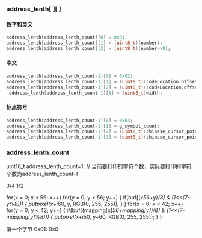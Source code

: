 

### address_lenth[ ][ ]

#### 数字和英文
```c
address_lenth[address_lenth_count][0] = 0x01;
address_lenth[address_lenth_count][1] = (uint8_t)(number);
address_lenth[address_lenth_count][2] = (uint8_t)(number>>8);
```

#### 中文
```c
address_lenth[address_lenth_count-1][0] = 0x02;
address_lenth[address_lenth_count-1][1] = (uint8_t)(codeLocation.offset+chinese_cursor_pointer*2);
address_lenth[address_lenth_count-1][2] = (uint8_t)((codeLocation.offset+chinese_cursor_pointer*2)>>8);
 address_lenth[address_lenth_count-1][3] = (uint8_t)width;
 ```

#### 标点符号
```c
address_lenth[address_lenth_count-1][0] = 0x03;
address_lenth[address_lenth_count-1][1] = g_symbol_count;
address_lenth[address_lenth_count-1][2] = (uint8_t)(chinese_cursor_pointer);
address_lenth[address_lenth_count-1][3] = (uint8_t)(chinese_cursor_pointer>>8);
```

### address_lenth_count
uint16_t address_lenth_count=1;   // 当前要打印的字符个数，实际要打印的字符个数为address_lenth_count-1


3/4
1/2

for(x = 0; x < 56; x++)
   for(y = 0; y < 56; y++)
	{
				if(buf[(x*56+y)/8] & (1<<(7-y%8)))
				{
					putpixel(x+i*60, y, RGB(0, 255, 255));
				}
			}
		for(x = 0; x < 42; x++)
			for(y = 0; y < 42; y++)
			{
				if(buf[(mapping[x]*56+mapping[y])/8] & (1<<(7-mapping[y]%8)))
				{
					putpixel(x+i*50, y+60, RGB(0, 255, 255));
				}
			}

 第一个字节
 0x01: 
 0x0
 